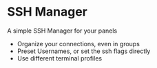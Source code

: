 # SSH Manager
A simple SSH Manager for your panels

 - Organize your connections, even in groups
 - Preset Usernames, or set the ssh flags directly
 - Use different terminal profiles
